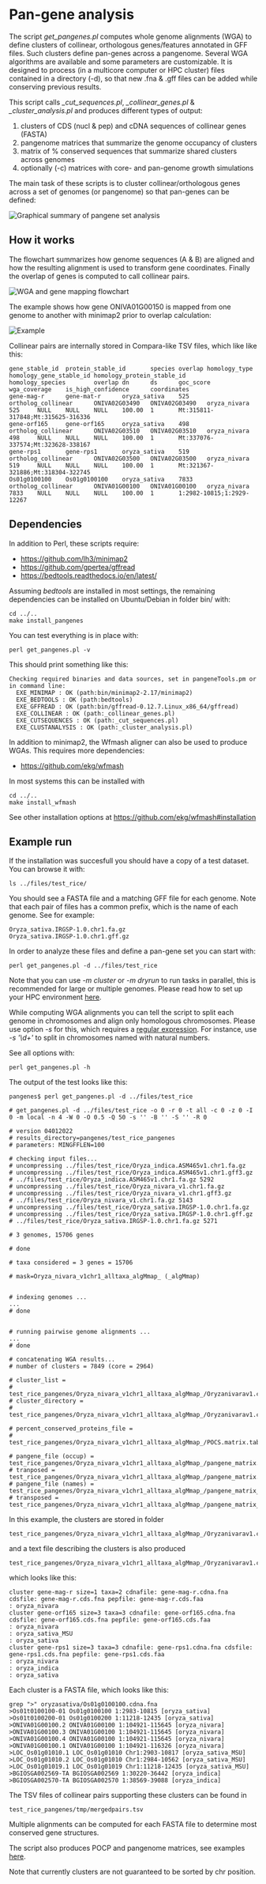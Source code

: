 
# Pan-gene analysis

The script *get_pangenes.pl* computes whole genome alignments (WGA) to define 
clusters of collinear, orthologous genes/features annotated in GFF files. Such
clusters define pan-genes across a pangenome.
Several WGA algorithms are available and some parameters are customizable.
It is designed to process (in a multicore computer or HPC cluster) files
contained in a directory (-d), so that new .fna & .gff files can be added
while conserving previous results.

This script calls *_cut_sequences.pl*, *_collinear_genes.pl* & *_cluster_analysis.pl*
and produces different types of output:

 1) clusters of CDS (nucl & pep) and cDNA sequences of collinear genes (FASTA)
 2) pangenome matrices that summarize the genome occupancy of clusters
 3) matrix of % conserved sequences that summarize shared clusters across genomes
 4) optionally (-c) matrices with core- and pan-genome growth simulations

The main task of these scripts is to cluster collinear/orthologous genes 
across a set of genomes (or pangenome) so that pan-genes can be defined:

![Graphical summary of pangene set analysis](pics/pangene_set_nomenclature.png)


## How it works

The flowchart summarizes how genome sequences (A & B) are aligned and how the resulting
alignment is used to transform gene coordinates. Finally the overlap of genes is computed
to call collinear pairs.
 
![WGA and gene mapping flowchart](pics/collinear_pangenes_minimap2.png)

The example shows how gene ONIVA01G00150 is mapped from one genome to another 
with minimap2 prior to overlap calculation:

![Example](pics/example_coords.png)

Collinear pairs are internally stored in Compara-like TSV files, which like like this:

    gene_stable_id  protein_stable_id       species overlap homology_type   homology_gene_stable_id homology_protein_stable_id      homology_species        overlap dn      ds      goc_score       wga_coverage    is_high_confidence      coordinates
    gene-mag-r      gene-mat-r      oryza_sativa    525     ortholog_collinear      ONIVA02G03490   ONIVA02G03490   oryza_nivara    525     NULL    NULL    NULL    100.00  1       Mt:315811-317848;Mt:315625-316336
    gene-orf165     gene-orf165     oryza_sativa    498     ortholog_collinear      ONIVA02G03510   ONIVA02G03510   oryza_nivara    498     NULL    NULL    NULL    100.00  1       Mt:337076-337574;Mt:323628-338167
    gene-rps1       gene-rps1       oryza_sativa    519     ortholog_collinear      ONIVA02G03500   ONIVA02G03500   oryza_nivara    519     NULL    NULL    NULL    100.00  1       Mt:321367-321886;Mt:318304-322745
    Os01g0100100    Os01g0100100    oryza_sativa    7833    ortholog_collinear      ONIVA01G00100   ONIVA01G00100   oryza_nivara    7833    NULL    NULL    NULL    100.00  1       1:2982-10815;1:2929-12267

## Dependencies

In addition to Perl, these scripts require:

* https://github.com/lh3/minimap2 
* https://github.com/gpertea/gffread
* https://bedtools.readthedocs.io/en/latest/

Assuming *bedtools* are installed in most settings,
the remaining dependencies can be installed on Ubuntu/Debian in folder bin/ with:

    cd ../..
    make install_pangenes

You can test everything is in place with:

    perl get_pangenes.pl -v

This should print something like this:

    Checking required binaries and data sources, set in pangeneTools.pm or in command line:
      EXE_MINIMAP : OK (path:bin/minimap2-2.17/minimap2)
      EXE_BEDTOOLS : OK (path:bedtools)
      EXE_GFFREAD : OK (path:bin/gffread-0.12.7.Linux_x86_64/gffread)
      EXE_COLLINEAR : OK (path:_collinear_genes.pl)
      EXE_CUTSEQUENCES : OK (path:_cut_sequences.pl)
      EXE_CLUSTANALYSIS : OK (path:_cluster_analysis.pl)

In addition to minimap2, the Wfmash aligner can also be used to produce WGAs.
This requires more dependencies:

* https://github.com/ekg/wfmash

In most systems this can be installed with 

    cd ../..
    make install_wfmash

See other installation options at https://github.com/ekg/wfmash#installation

## Example run

If the installation was succesfull you should have a copy of a test dataset.
You can browse it with:

    ls ../files/test_rice/

You should see a FASTA file and a matching GFF file for each genome. 
Note that each pair of files has a common prefix, which is the name of each genome. 
See for example:

    Oryza_sativa.IRGSP-1.0.chr1.fa.gz
    Oryza_sativa.IRGSP-1.0.chr1.gff.gz

In order to analyze these files and define a pan-gene set you can start with:

    perl get_pangenes.pl -d ../files/test_rice

Note that you can use *-m cluster* or *-m dryrun* to run tasks in parallel,
this is recommended for large or multiple genomes. 
Please read how to set up your HPC environment 
[here](http://eead-csic-compbio.github.io/get_homologues/manual-est/manual-est.html#SECTION00033000000000000000).

While computing WGA alignments you can tell the script to split each genome 
in chromosomes and align only homologous chromosomes. Please use option *-s*
for this, which requires a [regular expression](https://perlmaven.com/regex-cheat-sheet). 
For instance, use *-s '\d+'* to split in chromosomes named with natural numbers. 

See all options with:

    perl get_pangenes.pl -h

The output of the test looks like this:

```
pangenes$ perl get_pangenes.pl -d ../files/test_rice

# get_pangenes.pl -d ../files/test_rice -o 0 -r 0 -t all -c 0 -z 0 -I 0 -m local -n 4 -W 0 -O 0.5 -Q 50 -s '' -B '' -S '' -R 0

# version 04012022
# results_directory=pangenes/test_rice_pangenes
# parameters: MINGFFLEN=100

# checking input files...
# uncompressing ../files/test_rice/Oryza_indica.ASM465v1.chr1.fa.gz
# uncompressing ../files/test_rice/Oryza_indica.ASM465v1.chr1.gff3.gz
# ../files/test_rice/Oryza_indica.ASM465v1.chr1.fa.gz 5292
# uncompressing ../files/test_rice/Oryza_nivara_v1.chr1.fa.gz
# uncompressing ../files/test_rice/Oryza_nivara_v1.chr1.gff3.gz
# ../files/test_rice/Oryza_nivara_v1.chr1.fa.gz 5143
# uncompressing ../files/test_rice/Oryza_sativa.IRGSP-1.0.chr1.fa.gz
# uncompressing ../files/test_rice/Oryza_sativa.IRGSP-1.0.chr1.gff.gz
# ../files/test_rice/Oryza_sativa.IRGSP-1.0.chr1.fa.gz 5271

# 3 genomes, 15706 genes

# done

# taxa considered = 3 genes = 15706

# mask=Oryza_nivara_v1chr1_alltaxa_algMmap_ (_algMmap)


# indexing genomes ...
...
# done


# running pairwise genome alignments ...
...
# done

# concatenating WGA results...
# number of clusters = 7849 (core = 2964)

# cluster_list = 
# test_rice_pangenes/Oryza_nivara_v1chr1_alltaxa_algMmap_/Oryzanivarav1.chr1.cluster_list
# cluster_directory = 
# test_rice_pangenes/Oryza_nivara_v1chr1_alltaxa_algMmap_/Oryzanivarav1.chr1

# percent_conserved_proteins_file = 
# test_rice_pangenes/Oryza_nivara_v1chr1_alltaxa_algMmap_/POCS.matrix.tab

# pangene_file (occup) = test_rice_pangenes/Oryza_nivara_v1chr1_alltaxa_algMmap_/pangene_matrix.tab 
# tranposed = test_rice_pangenes/Oryza_nivara_v1chr1_alltaxa_algMmap_/pangene_matrix.tr.tab
# pangene_file (names) = test_rice_pangenes/Oryza_nivara_v1chr1_alltaxa_algMmap_/pangene_matrix_genes.tab 
# transposed = test_rice_pangenes/Oryza_nivara_v1chr1_alltaxa_algMmap_/pangene_matrix_genes.tr.tab
```
In this example, the clusters are stored in folder 

    test_rice_pangenes/Oryza_nivara_v1chr1_alltaxa_algMmap_/Oryzanivarav1.chr1

and a text file describing the clusters is also produced

    test_rice_pangenes/Oryza_nivara_v1chr1_alltaxa_algMmap_/Oryzanivarav1.chr1.cluster_list

which looks like this:

    cluster gene-mag-r size=1 taxa=2 cdnafile: gene-mag-r.cdna.fna cdsfile: gene-mag-r.cds.fna pepfile: gene-mag-r.cds.faa
    : oryza_nivara
    cluster gene-orf165 size=3 taxa=3 cdnafile: gene-orf165.cdna.fna cdsfile: gene-orf165.cds.fna pepfile: gene-orf165.cds.faa
    : oryza_nivara
    : oryza_sativa_MSU
    : oryza_sativa
    cluster gene-rps1 size=3 taxa=3 cdnafile: gene-rps1.cdna.fna cdsfile: gene-rps1.cds.fna pepfile: gene-rps1.cds.faa
    : oryza_nivara
    : oryza_indica
    : oryza_sativa

Each cluster is a FASTA file, which looks like this:

```
grep ">" oryzasativa/Os01g0100100.cdna.fna
>Os01t0100100-01 Os01g0100100 1:2983-10815 [oryza_sativa]
>Os01t0100200-01 Os01g0100200 1:11218-12435 [oryza_sativa]
>ONIVA01G00100.2 ONIVA01G00100 1:104921-115645 [oryza_nivara]
>ONIVA01G00100.3 ONIVA01G00100 1:104921-115645 [oryza_nivara]
>ONIVA01G00100.4 ONIVA01G00100 1:104921-115645 [oryza_nivara]
>ONIVA01G00100.1 ONIVA01G00100 1:104921-116326 [oryza_nivara]
>LOC_Os01g01010.1 LOC_Os01g01010 Chr1:2903-10817 [oryza_sativa_MSU]
>LOC_Os01g01010.2 LOC_Os01g01010 Chr1:2984-10562 [oryza_sativa_MSU]
>LOC_Os01g01019.1 LOC_Os01g01019 Chr1:11218-12435 [oryza_sativa_MSU]
>BGIOSGA002569-TA BGIOSGA002569 1:30220-36442 [oryza_indica]
>BGIOSGA002570-TA BGIOSGA002570 1:38569-39088 [oryza_indica]
```

The TSV files of collinear pairs supporting these clusters can be found in 
 
    test_rice_pangenes/tmp/mergedpairs.tsv

Multiple alignments can be computed for each FASTA file to determine most 
conserved gene structures.

The script also produces POCP and pangenome matrices, see examples 
[here](https://github.com/Ensembl/plant-scripts/tree/master/phylogenomics). 

Note that currently clusters are not guaranteed to be sorted by chr position.
